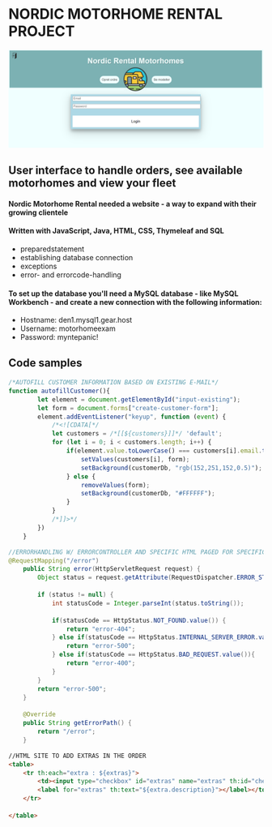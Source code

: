 # NORDIC MOTORHOME RENTAL PROJECT
![alt text](src/main/resources/static/img/Login.PNG)
## User interface to handle orders, see available motorhomes and view your fleet
#### Nordic Motorhome Rental needed a website - a way to expand with their growing clientele
#### Written with JavaScript, Java, HTML, CSS, Thymeleaf and SQL
* preparedstatement
* establishing database connection
* exceptions
* error- and errorcode-handling

#### To set up the database you'll need a MySQL database - like MySQL Workbench - and create a new connection with the following information:

* Hostname: den1.mysql1.gear.host
* Username: motorhomeexam
* Password: myntepanic!

## Code samples
```javascript
/*AUTOFILL CUSTOMER INFORMATION BASED ON EXISTING E-MAIL*/
function autofillCustomer(){
        let element = document.getElementById("input-existing");
        let form = document.forms["create-customer-form"];
        element.addEventListener("keyup", function (event) {
            /*<![CDATA[*/
            let customers = /*[[${customers}]]*/ 'default';
            for (let i = 0; i < customers.length; i++) {
                if(element.value.toLowerCase() === customers[i].email.toLowerCase()){
                    setValues(customers[i], form);
                    setBackground(customerDb, "rgb(152,251,152,0.5)");
                } else {
                    removeValues(form);
                    setBackground(customerDb, "#FFFFFF");
                }
            }
            /*]]>*/
        })
    }
```

```java
//ERRORHANDLING W/ ERRORCONTROLLER AND SPECIFIC HTML PAGED FOR SPECIFIC ERROR CODES
@RequestMapping("/error")
    public String error(HttpServletRequest request) {
        Object status = request.getAttribute(RequestDispatcher.ERROR_STATUS_CODE);

        if (status != null) {
            int statusCode = Integer.parseInt(status.toString());

            if(statusCode == HttpStatus.NOT_FOUND.value()) {
                return "error-404";
            } else if(statusCode == HttpStatus.INTERNAL_SERVER_ERROR.value()) {
                return "error-500";
            } else if(statusCode == HttpStatus.BAD_REQUEST.value()){
                return "error-400";
            }
        }
        return "error-500";
    }

    @Override
    public String getErrorPath() {
        return "/error";
    }
```

```html
//HTML SITE TO ADD EXTRAS IN THE ORDER
<table>
    <tr th:each="extra : ${extras}">
        <td><input type="checkbox" id="extras" name="extras" th:id="check" th:value="${extra.id}">
        <label for="extras" th:text="${extra.description}"></label></td>
    </tr>

</table>
```

